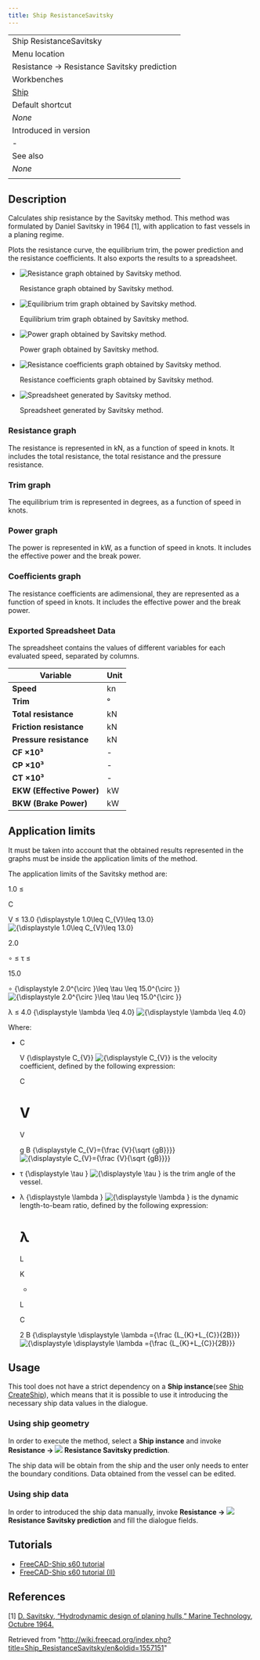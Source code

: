 ```yaml
---
title: Ship ResistanceSavitsky
---
```


|                                             |
| ------------------------------------------- |
| Ship ResistanceSavitsky                     |
| Menu location                               |
| Resistance → Resistance Savitsky prediction |
| Workbenches                                 |
| [Ship](/Ship_Workbench "Ship Workbench")    |
| Default shortcut                            |
| _None_                                      |
| Introduced in version                       |
| -                                           |
| See also                                    |
| _None_                                      |
|                                             |

## Description

Calculates ship resistance by the Savitsky method. This method was formulated by Daniel Savitsky in 1964 [1], with application to fast vessels in a planing regime.

Plots the resistance curve, the equilibrium trim, the power prediction and the resistance coefficients. It also exports the results to a spreadsheet.

- ![Resistance graph obtained by Savitsky method.](/src/assets/images/Savitsky_resistance_graph.png)

  Resistance graph obtained by Savitsky method.

- ![Equilibrium trim graph obtained by Savitsky method.](/src/assets/images/Savitsky_trim_graph.png)

  Equilibrium trim graph obtained by Savitsky method.

- ![Power graph obtained by Savitsky method.](/src/assets/images/Savitsky_power_graph.png)

  Power graph obtained by Savitsky method.

- ![Resistance coefficients graph obtained by Savitsky method.](/src/assets/images/Savitsky_coefficient_graph.png)

  Resistance coefficients graph obtained by Savitsky method.

- ![Spreadsheet generated by Savitsky method.](/src/assets/images/Savitsky_spreadsheet.png)

  Spreadsheet generated by Savitsky method.

### Resistance graph

The resistance is represented in kN, as a function of speed in knots. It includes the total resistance, the total resistance and the pressure resistance.

### Trim graph

The equilibrium trim is represented in degrees, as a function of speed in knots.

### Power graph

The power is represented in kW, as a function of speed in knots. It includes the effective power and the break power.

### Coefficients graph

The resistance coefficients are adimensional, they are represented as a function of speed in knots. It includes the effective power and the break power.

### Exported Spreadsheet Data

The spreadsheet contains the values of different variables for each evaluated speed, separated by columns.

| Variable                  | Unit |
| ------------------------- | ---- |
| **Speed**                 | kn   |
| **Trim**                  | °    |
| **Total resistance**      | kN   |
| **Friction resistance**   | kN   |
| **Pressure resistance**   | kN   |
| **CF ×10³**               | -    |
| **CP ×10³**               | -    |
| **CT ×10³**               | -    |
| **EKW (Effective Power)** | kW   |
| **BKW (Brake Power)**     | kW   |

## Application limits

It must be taken into account that the obtained results represented in the graphs must be inside the application limits of the method.

The application limits of the Savitsky method are:

1.0
≤

C

V
≤
13.0
{\displaystyle 1.0\leq C\_{V}\leq 13.0}
![{\displaystyle 1.0\leq C_{V}\leq 13.0}](https://wikimedia.org/api/rest_v1/media/math/render/svg/d507983a686276888942c347a953d271944ee470)

2.0

∘
≤
τ
≤

15.0

∘
{\displaystyle 2.0^{\circ }\leq \tau \leq 15.0^{\circ }}
![{\displaystyle 2.0^{\circ }\leq \tau \leq 15.0^{\circ }}](https://wikimedia.org/api/rest_v1/media/math/render/svg/f7e62e7aff269fff2f1bdcbbf047019aeafcba07)

λ
≤
4.0
{\displaystyle \lambda \leq 4.0}
![{\displaystyle \lambda \leq 4.0}](https://wikimedia.org/api/rest_v1/media/math/render/svg/525c759856a6bbe03316c8f5513063976ca35205)

Where:

- C

  V
  {\displaystyle C\_{V}}
  ![{\displaystyle C_{V}}](https://wikimedia.org/api/rest_v1/media/math/render/svg/00c18988639f2937d3fe4dc00dfa0b0bd7e0bec1) is the velocity coefficient, defined by the following expression:

  C

  # V

  V

  g
  B
  {\displaystyle C\_{V}={\frac {V}{\sqrt {gB}}}}
  ![{\displaystyle C_{V}={\frac {V}{\sqrt {gB}}}}](https://wikimedia.org/api/rest_v1/media/math/render/svg/15ba4c429c6af794c0b91addfb9bfb96297b3360)

- τ
  {\displaystyle \tau }
  ![{\displaystyle \tau }](https://wikimedia.org/api/rest_v1/media/math/render/svg/38a7dcde9730ef0853809fefc18d88771f95206c) is the trim angle of the vessel.
- λ
  {\displaystyle \lambda }
  ![{\displaystyle \lambda }](https://wikimedia.org/api/rest_v1/media/math/render/svg/b43d0ea3c9c025af1be9128e62a18fa74bedda2a) is the dynamic length-to-beam ratio, defined by the following expression:

  # λ

  L

  K

  -

  L

  C

  2
  B
  {\displaystyle \displaystyle \lambda ={\frac {L\_{K}+L\_{C}}{2B}}}
  ![{\displaystyle \displaystyle \lambda ={\frac {L_{K}+L_{C}}{2B}}}](https://wikimedia.org/api/rest_v1/media/math/render/svg/fe3f8351c8ecae7d538788706b4abed9fa60c7b1)

## Usage

This tool does not have a strict dependency on a **Ship instance**(see [Ship CreateShip](/Ship_CreateShip "Ship CreateShip")), which means that it is possible to use it introducing the necessary ship data values in the dialogue.

### Using ship geometry

In order to execute the method, select a **Ship instance** and invoke **Resistance → ![](/src/assets/images/Ship_ResistanceSavitsky.svg) Resistance Savitsky prediction**.

The ship data will be obtain from the ship and the user only needs to enter the boundary conditions. Data obtained from the vessel can be edited.

### Using ship data

In order to introduced the ship data manually, invoke **Resistance → ![](/src/assets/images/Ship_ResistanceSavitsky.svg) Resistance Savitsky prediction** and fill the dialogue fields.

## Tutorials

- [FreeCAD-Ship s60 tutorial](/FreeCAD-Ship_s60_tutorial "FreeCAD-Ship s60 tutorial")
- [FreeCAD-Ship s60 tutorial (II)](</FreeCAD-Ship_s60_tutorial_(II)> "FreeCAD-Ship s60 tutorial (II)")

## References

[1] [D. Savitsky, “Hydrodynamic design of planing hulls,” Marine Technology, Octubre 1964.](https://www.boatdesign.net/attachments/hydrodynamic-design-of-planing-hulls-savitsky-1964-pdf.89527/)

Retrieved from "<http://wiki.freecad.org/index.php?title=Ship_ResistanceSavitsky/en&oldid=1557151>"
